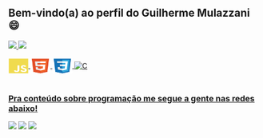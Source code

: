 ## Bem-vindo(a) ao perfil do Guilherme Mulazzani 😄

 <div>
   <a href="https://github.com/GuilhermeMulazzani">
   <img height="180em" src="https://github-readme-stats.vercel.app/api?username=GuilhermeMulazzani&show_icons=true&theme=nightowl&include_all_commits=true&count_private=true"/>
   <img height="180em" src="https://github-readme-stats.vercel.app/api/top-langs/?username=GuilhermeMulazzani&layout=compact&langs_count=6&theme=nightowl"/>
</div>
    
<div style="display: inline_block"><br>
  <img align="center" alt="Js" height="30" width="40" src="https://raw.githubusercontent.com/devicons/devicon/master/icons/javascript/javascript-plain.svg">
  <img align="center" alt="HTML" height="30" width="40" src="https://raw.githubusercontent.com/devicons/devicon/master/icons/html5/html5-original.svg">
  <img align="center" alt="CSS" height="30" width="40" src="https://raw.githubusercontent.com/devicons/devicon/master/icons/css3/css3-original.svg">
  <img align="center" alt="C" height="30" width="40" src="https://cdn.jsdelivr.net/gh/devicons/devicon@latest/icons/c/c-original.svg" />
          
</div>
 
<br>
 
### Pra conteúdo sobre programação me segue a gente nas redes abaixo!
 
<div>
  <a href="https://www.instagram.com/guigital/" target="_blank"><img src="https://img.shields.io/badge/-Instagram-%23E4405F?style=for-the-badge&logo=instagram&logoColor=white" target="_blank"></a>
  <a href = "mulazzani.guilherme@gmail.com"><img src="https://img.shields.io/badge/-Gmail-%23333?style=for-the-badge&logo=gmail&logoColor=white" target="_blank"></a>
  <a href="https://www.linkedin.com/in/guilherme-mulazzani-885b95234/" target="_blank"><img src="https://img.shields.io/badge/-LinkedIn-%230077B5?style=for-the-badge&logo=linkedin&logoColor=white" target="_blank"></a>
</div>
